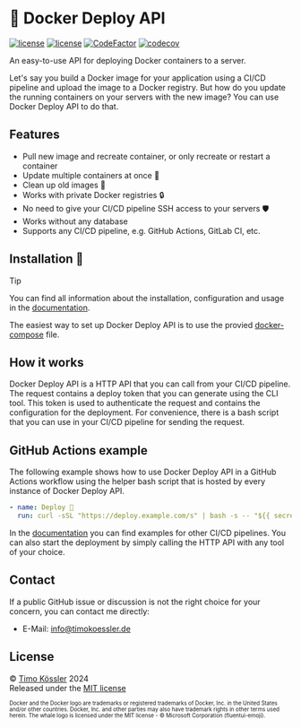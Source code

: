 # 🐳 Docker Deploy API

[![license](https://badgen.net/docker/pulls/timokoessler/docker-deploy-api)](https://hub.docker.com/r/timokoessler/docker-deploy-api)
[![license](https://badgen.net/github/license/timokoessler/docker-deploy-api)](https://github.com/timokoessler/docker-deploy-api/blob/main/LICENSE)
[![CodeFactor](https://www.codefactor.io/repository/github/timokoessler/docker-deploy-api/badge)](https://www.codefactor.io/repository/github/timokoessler/docker-deploy-api)
[![codecov](https://codecov.io/gh/timokoessler/docker-deploy-api/graph/badge.svg?token=VYS4DJZOP3)](https://codecov.io/gh/timokoessler/docker-deploy-api)

An easy-to-use API for deploying Docker containers to a server.

Let's say you build a Docker image for your application using a CI/CD pipeline and upload the image to a Docker registry.
But how do you update the running containers on your servers with the new image? You can use Docker Deploy API to do that.

## Features

- Pull new image and recreate container, or only recreate or restart a container
- Update multiple containers at once 🔄️
- Clean up old images 🧹
- Works with private Docker registries 🔒
- No need to give your CI/CD pipeline SSH access to your servers 🛡️
- Works without any database
- Supports any CI/CD pipeline, e.g. GitHub Actions, GitLab CI, etc.

## Installation 🚀

> [!TIP]
> You can find all information about the installation, configuration and usage in the [documentation](https://deploy-api.tkoessler.de).

The easiest way to set up Docker Deploy API is to use the provied [docker-compose](https://github.com/timokoessler/docker-deploy-api/blob/main/docker-compose.yml) file.

## How it works

Docker Deploy API is a HTTP API that you can call from your CI/CD pipeline. The request contains a deploy token that you can generate using the CLI tool.
This token is used to authenticate the request and contains the configuration for the deployment.
For convenience, there is a bash script that you can use in your CI/CD pipeline for sending the request.

## GitHub Actions example

The following example shows how to use Docker Deploy API in a GitHub Actions workflow using the helper bash script that is hosted by every instance of Docker Deploy API.

```yaml
- name: Deploy 🚀
  run: curl -sSL "https://deploy.example.com/s" | bash -s -- "${{ secrets.DEPLOY_TOKEN }}"
```

In the [documentation](https://deploy-api.tkoessler.de) you can find examples for other CI/CD pipelines. You can also start the deployment by simply calling the HTTP API with any tool of your choice.

## Contact

If a public GitHub issue or discussion is not the right choice for your concern, you can contact me directly:

- E-Mail: [info@timokoessler.de](mailto:info@timokoessler.de)

## License

© [Timo Kössler](https://timokoessler.de) 2024  
Released under the [MIT license](https://github.com/timokoessler/docker-deploy-api/blob/main/LICENSE)

<sub><sup>Docker and the Docker logo are trademarks or registered trademarks of Docker, Inc. in the United States and/or other countries. Docker, Inc. and other parties may also have trademark rights in other terms used herein. The whale logo is licensed under the MIT license - © Microsoft Corporation (fluentui-emoji).</sup></sub>
